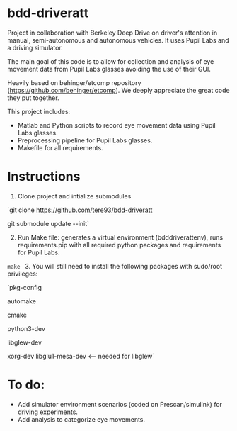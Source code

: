 # bdd-driveratt
Project in collaboration with Berkeley Deep Drive on driver's attention in manual, semi-autonomous and autonomous vehicles. It uses Pupil Labs and a driving simulator.

The main goal of this code is to allow for collection and analysis of eye movement data from Pupil Labs glasses avoiding the use of their GUI.

Heavily based on behinger/etcomp repository (https://github.com/behinger/etcomp). We deeply appreciate the great code they put together.

This project includes:
- Matlab and Python scripts to record eye movement data using Pupil Labs glasses.
- Preprocessing pipeline for Pupil Labs glasses.
- Makefile for all requirements.


# Instructions
1. Clone project and intialize submodules

`git clone https://github.com/tere93/bdd-driveratt

git submodule update --init`

2. Run Make file: generates a virtual environment (bdddriverattenv), runs requirements.pip with all required python packages and requirements for Pupil Labs.

`make
`
3. You will still need to install the following packages with sudo/root privileges:

`pkg-config

automake

cmake

python3-dev

libglew-dev

xorg-dev libglu1-mesa-dev <-- needed for libglew`


# To do:
- Add simulator environment scenarios (coded on Prescan/simulink) for driving experiments.
- Add analysis to categorize eye movements.


